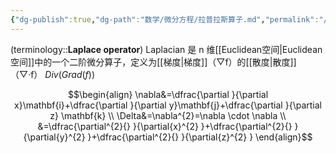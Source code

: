 ```yaml
---
{"dg-publish":true,"dg-path":"数学/微分方程/拉普拉斯算子.md","permalink":"/数学/微分方程/拉普拉斯算子/","dgPassFrontmatter":true,"noteIcon":"","created":"2024-05-21T15:20:28.000+08:00","updated":"2025-03-20T12:18:43.000+08:00"}
---
```



(terminology::**Laplace operator**)   Laplacian
是 n 维[[Euclidean空间\|Euclidean空间]]中的一个二阶微分算子，定义为[[梯度\|梯度]]（▽f）的[[散度\|散度]]（▽·f）
$Div (Grad (f))$

$$\begin{align} 
\nabla&=\dfrac{\partial }{\partial x}\mathbf{i}+\dfrac{\partial }{\partial y}\mathbf{j}+\dfrac{\partial }{\partial z} \mathbf{k}   \\
\Delta&=\nabla^{2}=\nabla \cdot \nabla  \\
&=\dfrac{\partial^{2}{} }{\partial{x}^{2} }+\dfrac{\partial^{2}{} }{\partial{y}^{2} }+\dfrac{\partial^{2}{} }{\partial{z}^{2} } 
\end{align}$$


